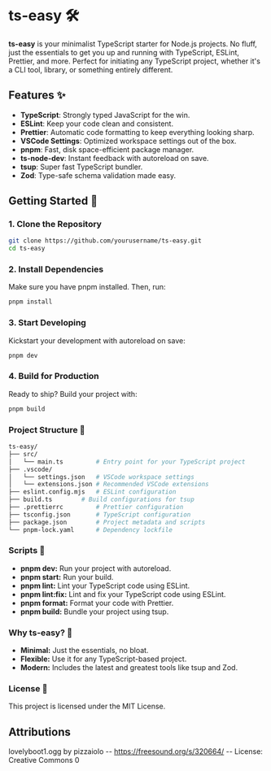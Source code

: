 
# ts-easy 🛠️

**ts-easy** is your minimalist TypeScript starter for Node.js projects. No fluff, just the essentials to get you up and running with TypeScript, ESLint, Prettier, and more. Perfect for initiating any TypeScript project, whether it's a CLI tool, library, or something entirely different.

## Features ✨

- **TypeScript**: Strongly typed JavaScript for the win.
- **ESLint**: Keep your code clean and consistent.
- **Prettier**: Automatic code formatting to keep everything looking sharp.
- **VSCode Settings**: Optimized workspace settings out of the box.
- **pnpm**: Fast, disk space-efficient package manager.
- **ts-node-dev**: Instant feedback with autoreload on save.
- **tsup**: Super fast TypeScript bundler.
- **Zod**: Type-safe schema validation made easy.

## Getting Started 🚀

### 1. Clone the Repository

```bash
git clone https://github.com/yourusername/ts-easy.git
cd ts-easy
```

### 2. Install Dependencies

Make sure you have pnpm installed. Then, run:

```bash
pnpm install
```

### 3. Start Developing

Kickstart your development with autoreload on save:

```bash
pnpm dev
```

### 4. Build for Production

Ready to ship? Build your project with:

```bash
pnpm build
```

### Project Structure 📁

```bash
ts-easy/
├── src/
│   └── main.ts      	# Entry point for your TypeScript project
├── .vscode/
│   └── settings.json 	# VSCode workspace settings
│   └── extensions.json # Recommended VSCode extensions
├── eslint.config.mjs   # ESLint configuration
├── build.ts      	# Build configurations for tsup
├── .prettierrc      	# Prettier configuration
├── tsconfig.json    	# TypeScript configuration
├── package.json     	# Project metadata and scripts
└── pnpm-lock.yaml   	# Dependency lockfile
```

### Scripts 📝

* **pnpm dev:** Run your project with autoreload.
* **pnpm start:** Run your build.
* **pnpm lint:** Lint your TypeScript code using ESLint.
* **pnpm lint:fix:** Lint and fix your TypeScript code using ESLint.
* **pnpm format:** Format your code with Prettier.
* **pnpm build:** Bundle your project using tsup.

### Why ts-easy? 🤔

* **Minimal:** Just the essentials, no bloat.
* **Flexible:** Use it for any TypeScript-based project.
* **Modern:** Includes the latest and greatest tools like tsup and Zod.

### License 📄

This project is licensed under the MIT License.

## Attributions

lovelyboot1.ogg by pizzaiolo -- https://freesound.org/s/320664/ -- License: Creative Commons 0